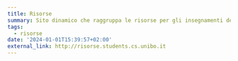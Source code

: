 ```yaml
---
title: Risorse
summary: Sito dinamico che raggruppa le risorse per gli insegnamenti delle Lauree in Informatica, Ing. Informatica, Informatica per il Management e le relative Lauree Magistrali
tags:
  - risorse
date: '2024-01-01T15:39:57+02:00'
external_link: http://risorse.students.cs.unibo.it
---
```

